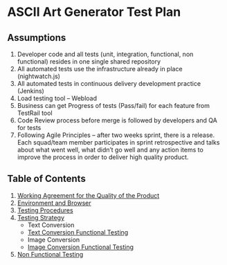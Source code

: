 # ASCII Art Generator Test Plan

## Assumptions
1. Developer code and all tests (unit, integration, functional, non functional) resides in one single shared repository
2. All automated tests use the infrastructure already in place (nightwatch.js)
3. All automated tests in continuous delivery development practice (Jenkins)
4. Load testing tool – Webload
5. Business can get Progress of tests (Pass/fail) for each feature from TestRail tool
6. Code Review process before merge is followed by developers and QA for tests
7. Following Agile Principles – after two weeks sprint, there is a release. Each squad/team member participates in sprint retrospective      and talks about what went well, what didn’t go well and any action items to improve the process in order to deliver high quality          product.

## Table of Contents
1. [Working Agreement for the Quality of the Product](./TestPlan/Working-Agreement.md)
2. [Environment and Browser](./TestPlan/Environment-Browser.md)
3. [Testing Procedures](./TestPlan/Testing-Procedures.md)
4. [Testing Strategy](./TestPlan/Testing-Strategy.md)
    * Text Conversion
    * [Text Conversion Functional Testing](./TestPlan/Text-Conversion-Functional-Testing.md)
    * Image Conversion
    * [Image Conversion Functional Testing](./TestPlan/Image-Conversion-Functional-Testing.md)
 5. [Non Functional Testing](./TestPlan/Testing-Strategy.md)

